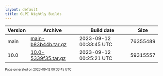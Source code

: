 ```yaml
---
layout: default
title: GLPI Nightly Builds
---
```


Version|Archive|Build date|Size
---|---|---|---
main|[main-b83b44b.tar.gz](main-b83b44b.tar.gz)|2023-09-12 00:33:45 UTC|76355489
10.0|[10.0-5339f35.tar.gz](10.0-5339f35.tar.gz)|2023-09-12 00:25:21 UTC|59315557

<font size="1">Page generated on 2023-09-12 00:33:45 UTC</font>
